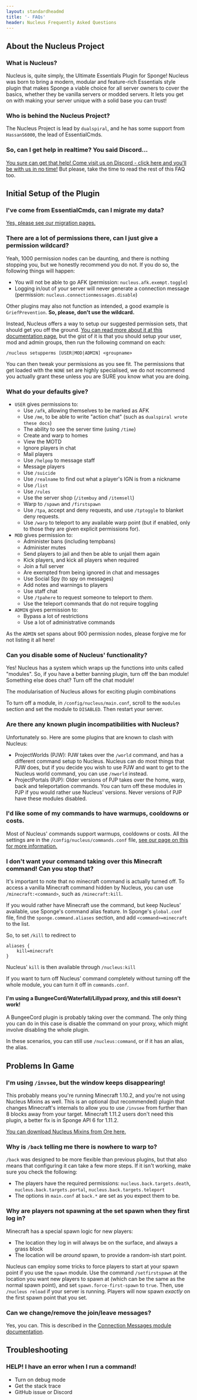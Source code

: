 ```yaml
---
layout: standardheadmd
title: '- FAQs'
header: Nucleus Frequently Asked Questions
---
```


## About the Nucleus Project

### What is Nucleus?
 
Nucleus is, quite simply, the Ultimate Essentials Plugin for Sponge! Nucleus was born to bring a modern, modular and feature-rich Essentials style plugin that
makes Sponge a viable choice for all server owners to cover the basics, whether they be vanilla servers or modded servers. It lets you get on
with making your server unique with a solid base you can trust! 

### Who is behind the Nucleus Project?

The Nucleus Project is lead by `dualspiral`, and he has some support from `HassanS6000`, the lead of EssentialCmds.

### So, can I get help in realtime? You said Discord...

[You sure can get that help! Come visit us on Discord - click here and you'll be with us in no time!](https://discord.gg/MC2mAuS) 
But please, take the time to read the rest of this FAQ too. 

## Initial Setup of the Plugin

### I've come from EssentialCmds, can I migrate my data?

[Yes, please see our migration pages.](configuration/migration.html)

### There are a lot of permissions there, can I just give a permission wildcard?

Yeah, 1000 permission nodes can be daunting, and there is nothing stopping you, but we honestly recommend you do not. 
If you do so, the following things will happen:

* You will not be able to go AFK (permission: `nucleus.afk.exempt.toggle`)
* Logging in/out of your server will never generate a connection message (permission: `nucleus.connectionmessages.disable`)

Other plugins may also not function as intended, a good example is `GriefPrevention`. **So, please, don't use the wildcard.**

Instead, Nucleus offers a way to setup our suggested permission sets, that should get you off the ground. [You can read more about it at this 
 documentation page](configuration/permissions.html), but the gist of it is that you should setup your user, mod and admin groups, then run the
 following command on each:
 
 `/nucleus setupperms [USER|MOD|ADMIN] <groupname>`

You can then tweak your permissions as you see fit. The permissions that get loaded with the `NONE` set are highly specialised, we do not
recommend you actually grant these unless you are SURE you know what you are doing.

### What do your defaults give?
 
* `USER` gives permissions to:
  * Use `/afk`, allowing themselves to be marked as AFK
  * Use `/me`, to be able to write "action chat" (such as `dualspiral wrote these docs`) 
  * The ability to see the server time (using `/time`)
  * Create and warp to homes
  * View the MOTD
  * Ignore players in chat
  * Mail players
  * Use `/helpop` to message staff 
  * Message players
  * Use `/suicide`
  * Use `/realname` to find out what a player's IGN is from a nickname
  * Use `/list`
  * Use `/rules` 
  * Use the server shop (`/itembuy` and `/itemsell`)
  * Warp to `/spawn` and `/firstspawn`
  * Use `/tpa`, accept and deny requests, and use `/tptoggle` to blanket deny requests.
  * Use `/warp` to teleport to any available warp point (but if enabled, only to those they are given explicit permissions for).
* `MOD` gives permission to:
  * Administer bans (including tempbans)
  * Administer mutes
  * Send players to jail and then be able to unjail them again
  * Kick players, and kick all players when required
  * Join a full server
  * Are exempted from being ignored in chat and messages
  * Use Social Spy (to spy on messages)
  * Add notes and warnings to players
  * Use staff chat
  * Use `/tpahere` to request someone to teleport to _them_.
  * Use the teleport commands that do not require toggling
* `ADMIN` gives permission to:
  * Bypass a lot of restrictions
  * Use a lot of administrative commands

As the `ADMIN` set spans about 900 permission nodes, please forgive me for not listing it all here!

### Can you disable some of Nucleus' functionality?

Yes! Nucleus has a system which wraps up the functions into units called "modules". So, if you have a better banning plugin, turn off the 
ban module! Something else does chat? Turn off the chat module!

The modularisation of Nucleus allows for exciting plugin combinations

To turn off a module, in `/config/nucleus/main.conf`, scroll to the `modules` section and set the module to `DISABLED`. Then restart your server.

### Are there any known plugin incompatibilities with Nucleus?

Unfortunately so. Here are some plugins that are known to clash with Nucleus:
 
* ProjectWorlds (PJW): PJW takes over the `/world` command, and has a different command setup to Nucleus. Nucleus can do most things that PJW does, 
but if you decide you wish to use PJW and want to get to the Nucleus world command, you can use `/nworld` instead.
* ProjectPortals (PJP): Older versions of PJP takes over the home, warp, back and teleportation commands. You can turn off these modules in PJP if 
you would rather use Nucleus' versions. Never versions of PJP have these modules disabled. 

### I'd like some of my commands to have warmups, cooldowns or costs.

Most of Nucleus' commands support warmups, cooldowns or costs. All the settings are in the `/config/nucleus/commands.conf` file, [see
our page on this for more information.](configuration/commands.html) 

### I don't want your command taking over this Minecraft command! Can you stop that?

It's important to note that no minecraft command is actually turned off. To access a vanilla Minecraft command hidden by Nucleus, you can use `/minecraft:<command>`, such as
 `/minecraft:kill`.

If you would rather have Minecraft use the command, but keep Nucleus' available, use Sponge's command alias feature. 
In Sponge's `global.conf` file, find the `sponge.command.aliases` section, and add `<command>=minecraft` to the list. 

So, to set `/kill` to redirect to 

```
aliases {
    kill=minecraft
}
```

Nucleus' `kill` is then available through `/nucleus:kill`
 
If you want to turn off Nucleus' command completely without turning off the whole module, you can turn it off in `commands.conf`.

#### I'm using a BungeeCord/Waterfall/Lillypad proxy, and this still doesn't work!

A BungeeCord plugin is probably taking over the command. The only thing you can do in this case is disable the command on your proxy,
which might involve disabling the whole plugin.

In these scenarios, you can still use `/nucleus:command`, or if it has an alias, the alias.

## Problems In Game

### I'm using `/invsee`, but the window keeps disappearing!

This probably means you're running Minecraft 1.10.2, and you're not using Nucleus Mixins as well. This is an optional (but
recommended) plugin that changes Minecraft's internals to allow you to use `/invsee` from further than 8 blocks away from your target. Minecraft 1.11.2
users don't need this plugin, a better fix is in Sponge API 6 for 1.11.2.

[You can download Nucleus Mixins from Ore here.](https://ore.spongepowered.org/Nucleus/Nucleus-Mixins)

### Why is `/back` telling me there is nowhere to warp to?

`/back` was designed to be more flexible than previous plugins, but that also means that configuring it can take a few more steps. If it
isn't working, make sure you check the following:

* The players have the required permissions: `nucleus.back.targets.death`, `nucleus.back.targets.portal`, `nucleus.back.targets.teleport`
* The options in `main.conf` at `back.*` are set as you expect them to be. 

### Why are players not spawning at the set spawn when they first log in?

Minecraft has a special spawn logic for new players:

* The location they log in will always be on the surface, and always a grass block
* The location will be _around_ spawn, to provide a random-ish start point.
 
Nucleus can employ some tricks to force players to start at your spawn point if you use the
`spawn` module. Use the command `/setfirstspawn` at the location you want new players to spawn
at (which can be the same as the normal spawn point), and set `spawn.force-first-spawn` to `true`.
Then, use `/nucleus reload` if your server is running. Players will now spawn _exactly_ on the first
spawn point that you set.

### Can we change/remove the join/leave messages?

Yes, you can. This is described in the [Connection Messages module documentation](modules/connectionmessages.md).

## Troubleshooting

### HELP! I have an error when I run a command!

* Turn on debug mode
* Get the stack trace
* GitHub issue or Discord

<!--
1. why is /back not working (because they forgot the 2 other permission nodes)
2. how to set a prefix/suffix 
3. can we change the join/leave message
4. why are players not spawning on the set spawn?

- Anything that has to do with world creation/import/pregeneration always gets asked. Not only as to how to use flags and manipulate the data, but also why they should pregenerate. 
- Module disabling/enabling. If we stress that most (if not all) in Nucleus is optional, I think it would open up many possibilities in terms of plugin combination.
- Refering to the previous point, known incompatibilities (PJW and world module), or commands like /home, /back, /kill, etc. 
- Where Is This Stored chart - eg, where to find the data manipulated by Nucleus. Always helpful when corruption, or when you need to retrieve information that was wiped and needs backup-restoring.
- As documentation grows, it would be neat to have config templates for troublesome sections (blacklist, list, chat module, etc)
-->